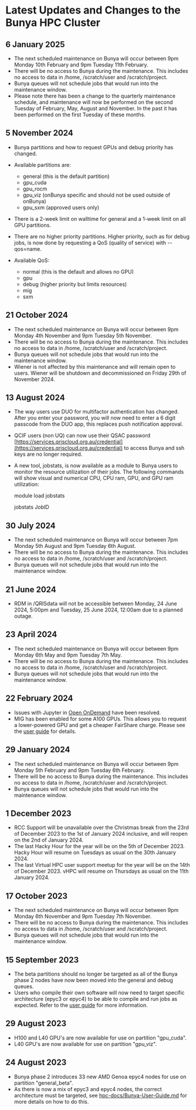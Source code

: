 # Latest Updates and Changes to the Bunya HPC Cluster

## 6 January 2025

* The next scheduled maintenance on Bunya will occur between 9pm Monday 10th February and 9pm Tuesday 11th February.
* There will be no access to Bunya during the maintenance. This includes no access to data in /home, /scratch/user and /scratch/project.
* Bunya queues will not schedule jobs that would run into the maintenance window.
* Please note there has been a change to the quarterly maintenance schedule, and maintenance will now be performed on the second Tuesday of February, May, August and November. In the past it has been performed on the first Tuesday of these months.

## 5 November 2024

* Bunya partitions and how to request GPUs and debug priority has changed.
* Available partitions are:
  * general (this is the default partition)
  * gpu_cuda
  * gpu_rocm
  * gpu_viz (onBunya specific and should not be used outside of onBunya)
  * gpu_sxm (approved users only)

* There is a 2-week limit on walltime for general and a 1-week limit on all GPU partitions.
* There are no higher priority partitions. Higher priority, such as for debug jobs, is now done by requesting a QoS (quality of service) with --qos=name.

* Available QoS:
  * normal (this is the default and allows no GPU)
  * gpu
  * debug (higher priority but limits resources)
  * mig
  * sxm

## 21 October 2024

* The next scheduled maintenance on Bunya will occur between 9pm Monday 4th November and 9pm Tuesday 5th November.
* There will be no access to Bunya during the maintenance. This includes no access to data in /home, /scratch/user and /scratch/project.
* Bunya queues will not schedule jobs that would run into the maintenance window.
* Wiener is not affected by this maintenance and will remain open to users. Wiener will be shutdown and decommissioned on Friday 29th of November 2024.

## 13 August 2024

* The way users use DUO for multifactor authentication has changed. After you enter your password, you will now need to enter a 6 digit passcode from the DUO app, this replaces push notification approval.
* QCIF users (non UQ) can now use their QSAC password [https://services.qriscloud.org.au/credential](https://services.qriscloud.org.au/credential) to access Bunya and ssh keys are no longer required.
* A new tool, jobstats, is now available as a module to Bunya users to monitor the resource utilization of their jobs. The following commands will show visual and numerical CPU, CPU ram, GPU, and GPU ram utilization:

  module load jobstats 

  jobstats JobID

## 30 July 2024

* The next scheduled maintenance on Bunya will occur between 7pm Monday 5th August and 9pm Tuesday 6th August.
* There will be no access to Bunya during the maintenance. This includes no access to data in /home, /scratch/user and /scratch/project.
* Bunya queues will not schedule jobs that would run into the maintenance window.

## 21 June 2024

* RDM in /QRISdata will not be accessible between Monday, 24 June 2024, 5:00pm and Tuesday, 25 June 2024, 12:00am due to a planned outage.

## 23 April 2024

* The next scheduled maintenance on Bunya will occur between 9pm Monday 6th May and 9pm Tuesday 7th May.
* There will be no access to Bunya during the maintenance. This includes no access to data in /home, /scratch/user and /scratch/project.
* Bunya queues will not schedule jobs that would run into the maintenance window.

## 22 February 2024

* Issues with Jupyter in [Open OnDemand](https://bunya-ondemand.rcc.uq.edu.au) have been resolved.
* MIG has been enabled for some A100 GPUs. This allows you to request a lower-powered GPU and get a cheaper FairShare charge. Please see the [user guide](https://github.com/UQ-RCC/hpc-docs/blob/main/guides/Bunya-User-Guide.md) for details.

## 29 January 2024

* The next scheduled maintenance on Bunya will occur between 9pm Monday 5th February and 9pm Tuesday 6th February.
* There will be no access to Bunya during the maintenance. This includes no access to data in /home, /scratch/user and /scratch/project.
* Bunya queues will not schedule jobs that would run into the maintenance window.

## 1 December 2023

* RCC Support will be unavailable over the Christmas break from the 23rd of December 2023 to the 1st of January 2024 inclusive, and will reopen on the 2nd of January 2024.
* The last Hacky Hour for the year will be on the 5th of December 2023. Hacky Hour will resume on Tuesdays as usual on the 30th January 2024.
* The last Virtual HPC user support meetup for the year will be on the 14th of December 2023. vHPC will resume on Thursdays as usual on the 11th January 2024.

## 17 October 2023

* The next scheduled maintenance on Bunya will occur between 9pm Monday 6th November and 9pm Tuesday 7th November.
* There will be no access to Bunya during the maintenance. This includes no access to data in /home, /scratch/user and /scratch/project.
* Bunya queues will not schedule jobs that would run into the maintenance window.

## 15 September 2023

* The beta partitions should no longer be targeted as all of the Bunya phase 2 nodes have now been moved into the general and debug queues.
* Users who compile their own software will now need to target specific architecture (epyc3 or epyc4) to be able to compile and run jobs as expected. Refer to the [user guide](https://github.com/UQ-RCC/hpc-docs/blob/main/guides/Bunya-User-Guide.md) for more information.

## 29 August 2023

* H100 and L40 GPU's are now available for use on partition "gpu\_cuda".
* L40 GPU's are now available for use on partition "gpu\_viz".

## 24 August 2023

* Bunya phase 2 introduces 33 new AMD Genoa epyc4 nodes for use on partition "general\_beta".
* As there is now a mix of epyc3 and epyc4 nodes, the correct architecture must be targeted, see [hpc-docs/Bunya-User-Guide.md](https://github.com/UQ-RCC/hpc-docs/blob/main/guides/Bunya-User-Guide.md) for more details on how to do this. 
